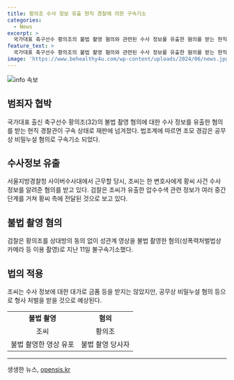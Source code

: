 ```yaml
---
title: 황의조 수사 정보 유출 현직 경찰에 의한 구속기소
categories:
  - News
excerpt: >
  국가대표 축구선수 황의조의 불법 촬영 혐의와 관련된 수사 정보를 유출한 혐의를 받는 현직 경찰관이 구속 상태로 재판에 넘겨졌다. 조씨는 황씨 사건 수사 정보를 변호사에게 알려 준 혐의를 받았으며, 검찰은 이를 공무상 비밀누설 혐의로 기소했다. 황씨 측은 압수수색과 관련된 정보를 브로커를 통해 전달받았으며, 조씨는 이에 대한 대가로 금품 등을 받지는 않았다고 조사됐다.
feature_text: >
  국가대표 축구선수 황의조의 불법 촬영 혐의와 관련된 수사 정보를 유출한 혐의를 받는 현직 경찰관이 구속 상태로 재판에 넘겨졌다. 조씨는 황씨 사건 수사 정보를 변호사에게 알려 준 혐의를 받았으며, 검찰은 이를 공무상 비밀누설 혐의로 기소했다. 황씨 측은 압수수색과 관련된 정보를 브로커를 통해 전달받았으며, 조씨는 이에 대한 대가로 금품 등을 받지는 않았다고 조사됐다.
image: 'https://www.behealthy4u.com/wp-content/uploads/2024/06/news.jpg'
---
```


<p><img src="https://www.behealthy4u.com/wp-content/uploads/2024/06/news.jpg" alt="info 속보" /></p>

<h2 data-ke-size="size26">범죄자 협박</h2>

<p data-ke-size="size16">국가대표 출신 축구선수 황의조(32)의 불법 촬영 혐의에 대한 수사 정보를 유출한 혐의를 받는 현직 경찰관이 구속 상태로 재판에 넘겨졌다. 법조계에 따르면 조모 경감은 공무상 비밀누설 혐의로 구속기소 되었다.</p>

<h2 data-ke-size="size26">수사정보 유출</h2>

<p data-ke-size="size16">서울지방경찰청 사이버수사대에서 근무할 당시, 조씨는 한 변호사에게 황씨 사건 수사 정보를 알려준 혐의를 받고 있다. 검찰은 조씨가 유출한 압수수색 관련 정보가 여러 중간 단계를 거쳐 황씨 측에 전달된 것으로 보고 있다.</p>

<h2 data-ke-size="size26">불법 촬영 혐의</h2>

<p data-ke-size="size16">검찰은 황의조를 상대방의 동의 없이 성관계 영상을 불법 촬영한 혐의(성폭력처벌법상 카메라 등 이용 촬영)로 지난 11일 불구속기소했다. </p>

<h2 data-ke-size="size26">법의 적용</h2>

<p data-ke-size="size16">조씨는 수사 정보에 대한 대가로 금품 등을 받지는 않았지만, 공무상 비밀누설 혐의 등으로 형사 처벌을 받을 것으로 예상된다.</p>

<table>
  <tbody>
    <tr>
      <td style="text-align: center; height: 17px;"><b>불법 촬영</b></td>
      <td style="text-align: center; height: 17px;"><b>혐의</b></td>
    </tr>
    <tr>
      <td style="text-align: center;">조씨</td>
      <td style="text-align: center;">황의조</td>
    </tr>
    <tr>
      <td style="text-align: center;">불법 촬영한 영상 유포</td>
      <td style="text-align: center;">불법 촬영 당사자</td>
    </tr>
  </tbody>
</table>

<hr>
생생한 뉴스, <a href="https://opensis.kr" rel="dofollow">opensis.kr</a>


